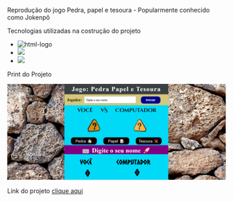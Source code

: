 Reprodução do jogo Pedra, papel e tesoura - Popularmente conhecido como Jokenpô


Tecnologias utilizadas na costrução do projeto
<br>
- <img src="https://img.shields.io/badge/HTML5-E34F26?style=for-the-badge&logo=html5&logoColor=white" alt="html-logo"/>
- <img src="https://img.shields.io/badge/CSS3-1572B6?style=for-the-badge&logo=css3&logoColor=white"/>
- <img src="https://img.shields.io/badge/JavaScript-F7DF1E?style=for-the-badge&logo=javascript&logoColor=black"/>

Print do Projeto

<img src="./Assets/Print.png">

Link do projeto
<a href="https://eusouregislima.github.io/pedra-papel-tesoura/" target="_blank">clique aqui<a/>
